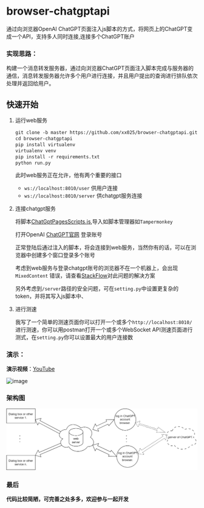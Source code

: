 # browser-chatgptapi

通过向浏览器OpenAI ChatGPT页面注入js脚本的方式，将网页上的ChatGPT变成一个API，支持多人同时连接,连接多个ChatGPT账户

### 实现思路：

构建一个消息转发服务器，通过向浏览器ChatGPT页面注入脚本完成与服务器的通信，消息转发服务器允许多个用户进行连接，并且用户提出的查询进行排队依次处理并返回给用户。


## 快速开始

1. 运行web服务

    ```shell
    git clone -b master https://github.com/xx025/browser-chatgptapi.git
    cd browser-chatgptapi
    pip install virtualenv
    virtualenv venv
    pip install -r requirements.txt
    python run.py
    ```

   此时web服务正在允许，他有两个重要的接口

    - `ws://localhost:8010/user` 供用户连接
    - `ws://localhost:8010/server` 供chatgpt服务连接

2. 连接chatgpt服务

   将脚本[ChatGptPagesScripts.js](../ChatGptPagesScripts.js),导入如脚本管理器如`Tampermonkey`

   打开OpenAI [ChatGPT官网](https://chat.openai.com/chat) 登录账号

   正常登陆后通过注入的脚本，将会连接到web服务，当然你有的话，可以在浏览器中创建多个窗口登录多个账号

   考虑到web服务与登录chatgpt账号的浏览器不在一个机器上，会出现`MixedContent`
   错误，请查看[StackFlow](https://stackoverflow.com/questions/18321032)对此问题的解决方案

   另外考虑到`/server`路径的安全问题，可在`setting.py`中设置更复杂的token，并将其写入js脚本中、


3. 进行测速

   我写了一个简单的测速页面你可以打开一个或多个`http://localhost:8010/` 进行测速，你可以用postman打开一个或多个WebSocket API测速页面进行测式，在`setting.py`你可以设置最大的用户连接数
   


### 演示：

**演示视频**：[YouTube](https://www.youtube.com/watch?v=dis8NDfT16I)

![image](imgs/api_test.png)

### 架构图

![架构图.png](imgs/en_architecture-diagram.png)

### 最后

**代码比较简陋，可完善之处多多，欢迎参与一起开发**